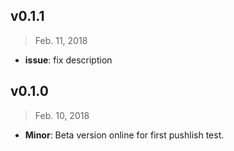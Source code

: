 ## v0.1.1

> Feb. 11, 2018

- **issue**: fix description

## v0.1.0

> Feb. 10, 2018

- **Minor**: Beta version online for first pushlish test.
